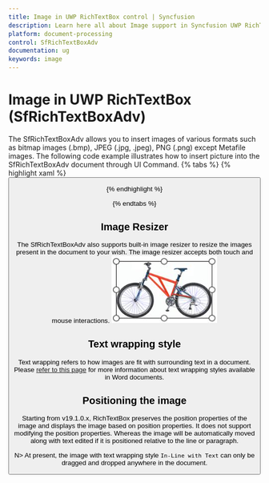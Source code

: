 ```yaml
---
title: Image in UWP RichTextBox control | Syncfusion
description: Learn here all about Image support in Syncfusion UWP RichTextBox (SfRichTextBoxAdv) control and more.
platform: document-processing
control: SfRichTextBoxAdv
documentation: ug
keywords: image
---
```

# Image in UWP RichTextBox (SfRichTextBoxAdv)

The SfRichTextBoxAdv allows you to insert images of various formats such as bitmap images (.bmp), JPEG (.jpg, .jpeg), PNG (.png) except Metafile images.
The following code example illustrates how to insert picture into the SfRichTextBoxAdv document through UI Command.
{% tabs %}
{% highlight xaml %}
<Button Content="Insert Picture" Command="{Binding ElementName=richTextBoxAdv,Path=InsertPictureCommand}"/>


{% endhighlight %}

{% endtabs %}

## Image Resizer
The SfRichTextBoxAdv also supports built-in image resizer to resize the images present in the document to your wish. The image resizer accepts both touch and mouse interactions.
![Image_img1](Image_images/Image_img1.jpeg)

## Text wrapping style
Text wrapping refers to how images are fit with surrounding text in a document. Please [refer to this page](/uwp/richtextbox/text-wrapping-style) for more information about text wrapping styles available in Word documents.

## Positioning the image
Starting from v19.1.0.x, RichTextBox preserves the position properties of the image and displays the image based on position properties. It does not support modifying the position properties. Whereas the image will be automatically moved along with text edited if it is positioned relative to the line or paragraph.

N> At present, the image with text wrapping style `In-Line with Text` can only be dragged and dropped anywhere in the document.

